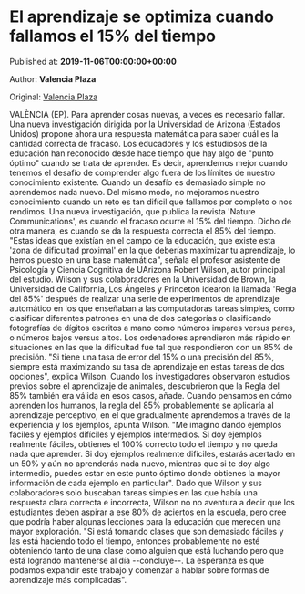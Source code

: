 
# El aprendizaje se optimiza cuando fallamos el 15% del tiempo

Published at: **2019-11-06T00:00:00+00:00**

Author: **Valencia Plaza**

Original: [Valencia Plaza](https://valenciaplaza.com/el-aprendizaje-se-optimiza-cuando-fallamos-el-15-del-tiempo)

VALÈNCIA (EP). Para aprender cosas nuevas, a veces es necesario fallar. Una nueva investigación dirigida por la Universidad de Arizona (Estados Unidos) propone ahora una respuesta matemática para saber cuál es la cantidad correcta de fracaso.
Los educadores y los estudiosos de la educación han reconocido desde hace tiempo que hay algo de "punto óptimo" cuando se trata de aprender. Es decir, aprendemos mejor cuando tenemos el desafío de comprender algo fuera de los límites de nuestro conocimiento existente.
Cuando un desafío es demasiado simple no aprendemos nada nuevo. Del mismo modo, no mejoramos nuestro conocimiento cuando un reto es tan difícil que fallamos por completo o nos rendimos. Una nueva investigación, que publica la revista 'Nature Communications', es cuando el fracaso ocurre el 15% del tiempo. Dicho de otra manera, es cuando se da la respuesta correcta el 85% del tiempo.
"Estas ideas que existían en el campo de la educación, que existe esta 'zona de dificultad proximal' en la que deberías maximizar tu aprendizaje, lo hemos puesto en una base matemática", señala el profesor asistente de Psicología y Ciencia Cognitiva de UArizona Robert Wilson, autor principal del estudio.
Wilson y sus colaboradores en la Universidad de Brown, la Universidad de California, Los Ángeles y Princeton idearon la llamada 'Regla del 85%' después de realizar una serie de experimentos de aprendizaje automático en los que enseñaban a las computadoras tareas simples, como clasificar diferentes patrones en una de dos categorías o clasificando fotografías de dígitos escritos a mano como números impares versus pares, o números bajos versus altos.
Los ordenadores aprendieron más rápido en situaciones en las que la dificultad fue tal que respondieron con un 85% de precisión. "Si tiene una tasa de error del 15% o una precisión del 85%, siempre está maximizando su tasa de aprendizaje en estas tareas de dos opciones", explica Wilson.
Cuando los investigadores observaron estudios previos sobre el aprendizaje de animales, descubrieron que la Regla del 85% también era válida en esos casos, añade.
Cuando pensamos en cómo aprenden los humanos, la regla del 85% probablemente se aplicaría al aprendizaje perceptivo, en el que gradualmente aprendemos a través de la experiencia y los ejemplos, apunta Wilson.
"Me imagino dando ejemplos fáciles y ejemplos difíciles y ejemplos intermedios. Si doy ejemplos realmente fáciles, obtienes el 100% correcto todo el tiempo y no queda nada que aprender. Si doy ejemplos realmente difíciles, estarás acertado en un 50% y aún no aprenderás nada nuevo, mientras que si te doy algo intermedio, puedes estar en este punto óptimo donde obtienes la mayor información de cada ejemplo en particular".
Dado que Wilson y sus colaboradores solo buscaban tareas simples en las que había una respuesta clara correcta e incorrecta, Wilson no no aventura a decir que los estudiantes deben aspirar a ese 80% de aciertos en la escuela, pero cree que podría haber algunas lecciones para la educación que merecen una mayor exploración.
"Si está tomando clases que son demasiado fáciles y las está haciendo todo el tiempo, entonces probablemente no esté obteniendo tanto de una clase como alguien que está luchando pero que está logrando mantenerse al día --concluye--. La esperanza es que podamos expandir este trabajo y comenzar a hablar sobre formas de aprendizaje más complicadas".
